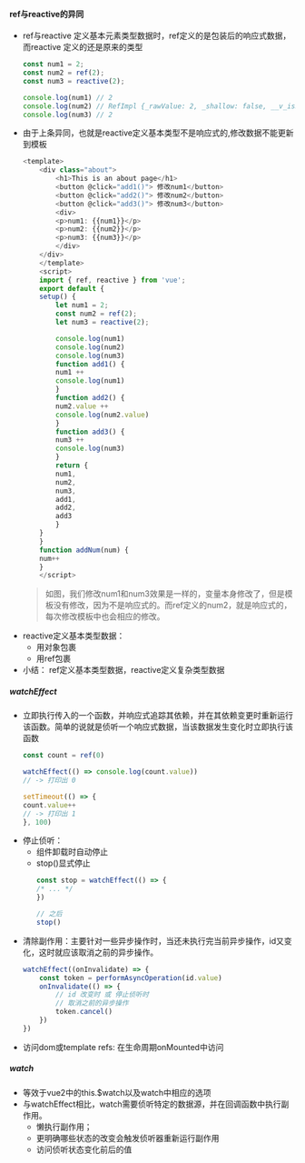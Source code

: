 #### ref与reactive的异同
* ref与reactive 定义基本元素类型数据时，ref定义的是包装后的响应式数据，而reactive 定义的还是原来的类型
    ```js
    const num1 = 2;
    const num2 = ref(2);
    const num3 = reactive(2);

    console.log(num1) // 2
    console.log(num2) // RefImpl {_rawValue: 2, _shallow: false, __v_isRef: true, _value: 2}
    console.log(num3) // 2
    ```
* 由于上条异同，也就是reactive定义基本类型不是响应式的,修改数据不能更新到模板
    ```js
    <template>
        <div class="about">
            <h1>This is an about page</h1>
            <button @click="add1()"> 修改num1</button>
            <button @click="add2()"> 修改num2</button>
            <button @click="add3()"> 修改num3</button>
            <div>
            <p>num1: {{num1}}</p>
            <p>num2: {{num2}}</p>
            <p>num3: {{num3}}</p>
            </div>
        </div>
        </template>
        <script>
        import { ref, reactive } from 'vue';
        export default {
        setup() {
            let num1 = 2;
            const num2 = ref(2);
            let num3 = reactive(2);

            console.log(num1)
            console.log(num2)
            console.log(num3)
            function add1() {
            num1 ++
            console.log(num1)
            }
            function add2() {
            num2.value ++
            console.log(num2.value)
            }
            function add3() {
            num3 ++
            console.log(num3)
            }
            return {
            num1,
            num2,
            num3,
            add1,
            add2,
            add3
            }
        }
        }
        function addNum(num) {
        num++
        }
        </script>
    ```
    > 如图，我们修改num1和num3效果是一样的，变量本身修改了，但是模板没有修改，因为不是响应式的。而ref定义的num2，就是响应式的，每次修改模板中也会相应的修改。
* reactive定义基本类型数据：
    * 用对象包裹
    * 用ref包裹
* 小结： ref定义基本类型数据，reactive定义复杂类型数据

##### watchEffect
* 立即执行传入的一个函数，并响应式追踪其依赖，并在其依赖变更时重新运行该函数。简单的说就是侦听一个响应式数据，当该数据发生变化时立即执行该函数
    ```js
    const count = ref(0)

    watchEffect(() => console.log(count.value))
    // -> 打印出 0

    setTimeout(() => {
    count.value++
    // -> 打印出 1
    }, 100)
    ```
* 停止侦听：
    * 组件卸载时自动停止
    * stop()显式停止
        ```js
        const stop = watchEffect(() => {
        /* ... */
        })

        // 之后
        stop()
        ```
* 清除副作用：主要针对一些异步操作时，当还未执行完当前异步操作，id又变化，这时就应该取消之前的异步操作。
    ```js
    watchEffect((onInvalidate) => {
        const token = performAsyncOperation(id.value)
        onInvalidate(() => {
            // id 改变时 或 停止侦听时
            // 取消之前的异步操作
            token.cancel()
        })
    })
    ```
* 访问dom或template refs: 在生命周期onMounted中访问

##### watch
* 等效于vue2中的this.$watch以及watch中相应的选项
* 与watchEffect相比，watch需要侦听特定的数据源，并在回调函数中执行副作用。
    * 懒执行副作用；
    * 更明确哪些状态的改变会触发侦听器重新运行副作用
    * 访问侦听状态变化前后的值